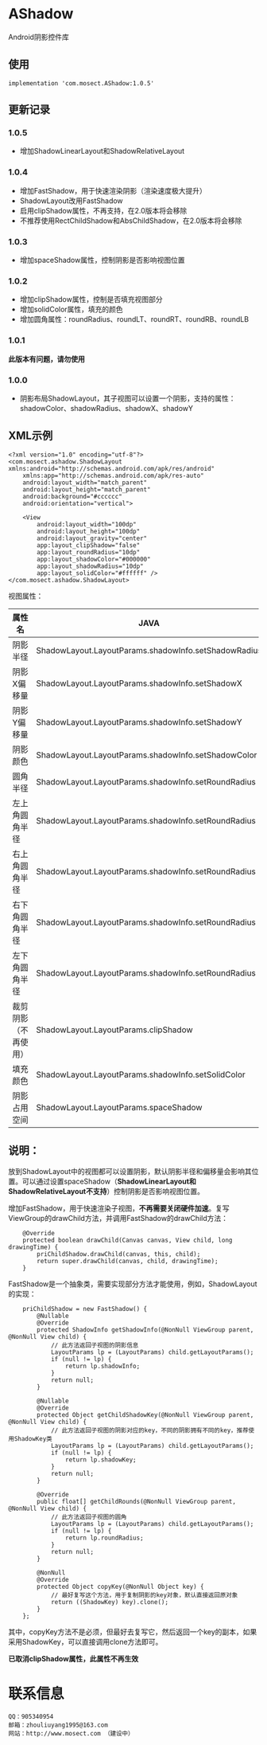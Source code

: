 # AShadow
Android阴影控件库

## 使用
```
implementation 'com.mosect.AShadow:1.0.5'
```

## 更新记录
### 1.0.5
* 增加ShadowLinearLayout和ShadowRelativeLayout
### 1.0.4
* 增加FastShadow，用于快速渲染阴影（渲染速度极大提升）
* ShadowLayout改用FastShadow
* 启用clipShadow属性，不再支持，在2.0版本将会移除
* 不推荐使用RectChildShadow和AbsChildShadow，在2.0版本将会移除
### 1.0.3
* 增加spaceShadow属性，控制阴影是否影响视图位置
### 1.0.2
* 增加clipShadow属性，控制是否填充视图部分
* 增加solidColor属性，填充的颜色
* 增加圆角属性：roundRadius、roundLT、roundRT、roundRB、roundLB
### 1.0.1
**此版本有问题，请勿使用**
### 1.0.0
* 阴影布局ShadowLayout，其子视图可以设置一个阴影，支持的属性：shadowColor、shadowRadius、shadowX、shadowY

## XML示例
```
<?xml version="1.0" encoding="utf-8"?>
<com.mosect.ashadow.ShadowLayout xmlns:android="http://schemas.android.com/apk/res/android"
    xmlns:app="http://schemas.android.com/apk/res-auto"
    android:layout_width="match_parent"
    android:layout_height="match_parent"
    android:background="#cccccc"
    android:orientation="vertical">

    <View
        android:layout_width="100dp"
        android:layout_height="100dp"
        android:layout_gravity="center"
        app:layout_clipShadow="false"
        app:layout_roundRadius="10dp"
        app:layout_shadowColor="#000000"
        app:layout_shadowRadius="10dp"
        app:layout_solidColor="#ffffff" />
</com.mosect.ashadow.ShadowLayout>
```
视图属性：

属性名 | JAVA | XML | 取值
----- | ---- | --- | ------
阴影半径 | ShadowLayout.LayoutParams.shadowInfo.setShadowRadius | app:layout_shadowRadius | dimen
阴影X偏移量 | ShadowLayout.LayoutParams.shadowInfo.setShadowX | app:layout_shadowX | dimen
阴影Y偏移量 | ShadowLayout.LayoutParams.shadowInfo.setShadowY | app:layout_shadowY | dimen
阴影颜色 | ShadowLayout.LayoutParams.shadowInfo.setShadowColor | app:layout_shadowColor | color
圆角半径 | ShadowLayout.LayoutParams.shadowInfo.setRoundRadius | app:layout_roundRadius | dimen
左上角圆角半径 | ShadowLayout.LayoutParams.shadowInfo.setRoundRadius | app:layout_roundLT | dimen
右上角圆角半径 | ShadowLayout.LayoutParams.shadowInfo.setRoundRadius | app:layout_roundRT | dimen
右下角圆角半径 | ShadowLayout.LayoutParams.shadowInfo.setRoundRadius | app:layout_roundRB | dimen
左下角圆角半径 | ShadowLayout.LayoutParams.shadowInfo.setRoundRadius | app:layout_roundLB | dimen
裁剪阴影（不再使用） | ShadowLayout.LayoutParams.clipShadow | app:layout_clipShadow | boolean
填充颜色 | ShadowLayout.LayoutParams.shadowInfo.setSolidColor | app:layout_solidColor | color
阴影占用空间 | ShadowLayout.LayoutParams.spaceShadow | app:layout_spaceShadow | boolean

## 说明：
放到ShadowLayout中的视图都可以设置阴影，默认阴影半径和偏移量会影响其位置。可以通过设置spaceShadow（**ShadowLinearLayout和ShadowRelativeLayout不支持**）控制阴影是否影响视图位置。

增加FastShadow，用于快速渲染子视图，**不再需要关闭硬件加速**。复写ViewGroup的drawChild方法，并调用FastShadow的drawChild方法：
```
    @Override
    protected boolean drawChild(Canvas canvas, View child, long drawingTime) {
        priChildShadow.drawChild(canvas, this, child);
        return super.drawChild(canvas, child, drawingTime);
    }
```
FastShadow是一个抽象类，需要实现部分方法才能使用，例如，ShadowLayout的实现：
```
    priChildShadow = new FastShadow() {
        @Nullable
        @Override
        protected ShadowInfo getShadowInfo(@NonNull ViewGroup parent, @NonNull View child) {
            // 此方法返回子视图的阴影信息
            LayoutParams lp = (LayoutParams) child.getLayoutParams();
            if (null != lp) {
                return lp.shadowInfo;
            }
            return null;
        }

        @Nullable
        @Override
        protected Object getChildShadowKey(@NonNull ViewGroup parent, @NonNull View child) {
            // 此方法返回子视图的阴影对应的key，不同的阴影拥有不同的key，推荐使用ShadowKey类
            LayoutParams lp = (LayoutParams) child.getLayoutParams();
            if (null != lp) {
                return lp.shadowKey;
            }
            return null;
        }

        @Override
        public float[] getChildRounds(@NonNull ViewGroup parent, @NonNull View child) {
            // 此方法返回子视图的圆角
            LayoutParams lp = (LayoutParams) child.getLayoutParams();
            if (null != lp) {
                return lp.roundRadius;
            }
            return null;
        }

        @NonNull
        @Override
        protected Object copyKey(@NonNull Object key) {
            // 最好复写这个方法，用于复制阴影的key对象，默认直接返回原对象
            return ((ShadowKey) key).clone();
        }
    };
```
其中，copyKey方法不是必须，但最好去复写它，然后返回一个key的副本，如果采用ShadowKey，可以直接调用clone方法即可。

**已取消clipShadow属性，此属性不再生效**

# 联系信息
```
QQ：905340954
邮箱：zhouliuyang1995@163.com
网站：http://www.mosect.com （建设中）
```

